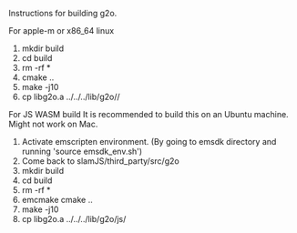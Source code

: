 Instructions for building g2o.

For apple-m or x86_64 linux
1. mkdir build
2. cd build
3. rm -rf *
4. cmake ..
5. make -j10
6. cp libg2o.a ../../../lib/g2o/<arch>/


For JS WASM build
It is recommended to build this on an Ubuntu machine. Might not work on Mac.
1. Activate emscripten environment. (By going to emsdk directory and running 'source emsdk_env.sh')
2. Come back to slamJS/third_party/src/g2o
1. mkdir build
2. cd build
3. rm -rf *
4. emcmake cmake ..
5. make -j10
6. cp libg2o.a ../../../lib/g2o/js/